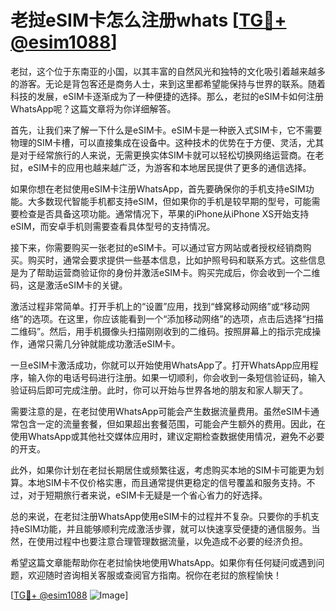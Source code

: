 # 老挝eSIM卡怎么注册whats [[TG💪+ @esim1088](https://t.me/s/esim1088)]

老挝，这个位于东南亚的小国，以其丰富的自然风光和独特的文化吸引着越来越多的游客。无论是背包客还是商务人士，来到这里都希望能保持与世界的联系。随着科技的发展，eSIM卡逐渐成为了一种便捷的选择。那么，老挝的eSIM卡如何注册WhatsApp呢？这篇文章将为你详细解答。

首先，让我们来了解一下什么是eSIM卡。eSIM卡是一种嵌入式SIM卡，它不需要物理的SIM卡槽，可以直接集成在设备中。这种技术的优势在于方便、灵活，尤其是对于经常旅行的人来说，无需更换实体SIM卡就可以轻松切换网络运营商。在老挝，eSIM卡的应用也越来越广泛，为游客和本地居民提供了更多的通信选择。

如果你想在老挝使用eSIM卡注册WhatsApp，首先要确保你的手机支持eSIM功能。大多数现代智能手机都支持eSIM，但如果你的手机是较早期的型号，可能需要检查是否具备这项功能。通常情况下，苹果的iPhone从iPhone XS开始支持eSIM，而安卓手机则需要查看具体型号的支持情况。

接下来，你需要购买一张老挝的eSIM卡。可以通过官方网站或者授权经销商购买。购买时，通常会要求提供一些基本信息，比如护照号码和联系方式。这些信息是为了帮助运营商验证你的身份并激活eSIM卡。购买完成后，你会收到一个二维码，这是激活eSIM卡的关键。

激活过程非常简单。打开手机上的“设置”应用，找到“蜂窝移动网络”或“移动网络”的选项。在这里，你应该能看到一个“添加移动网络”的选项，点击后选择“扫描二维码”。然后，用手机摄像头扫描刚刚收到的二维码。按照屏幕上的指示完成操作，通常只需几分钟就能成功激活eSIM卡。

一旦eSIM卡激活成功，你就可以开始使用WhatsApp了。打开WhatsApp应用程序，输入你的电话号码进行注册。如果一切顺利，你会收到一条短信验证码，输入验证码后即可完成注册。此时，你可以开始与世界各地的朋友和家人聊天了。

需要注意的是，在老挝使用WhatsApp可能会产生数据流量费用。虽然eSIM卡通常包含一定的流量套餐，但如果超出套餐范围，可能会产生额外的费用。因此，在使用WhatsApp或其他社交媒体应用时，建议定期检查数据使用情况，避免不必要的开支。

此外，如果你计划在老挝长期居住或频繁往返，考虑购买本地的SIM卡可能更为划算。本地SIM卡不仅价格实惠，而且通常提供更稳定的信号覆盖和服务支持。不过，对于短期旅行者来说，eSIM卡无疑是一个省心省力的好选择。

总的来说，在老挝注册WhatsApp使用eSIM卡的过程并不复杂。只要你的手机支持eSIM功能，并且能够顺利完成激活步骤，就可以快速享受便捷的通信服务。当然，在使用过程中也要注意合理管理数据流量，以免造成不必要的经济负担。

希望这篇文章能帮助你在老挝愉快地使用WhatsApp。如果你有任何疑问或遇到问题，欢迎随时咨询相关客服或查阅官方指南。祝你在老挝的旅程愉快！

[[TG💪+ @esim1088](https://t.me/s/esim1088) ![Image](https://i.postimg.cc/4NQfJmqS/Snipaste-2025-05-13-00-14-12.png)]